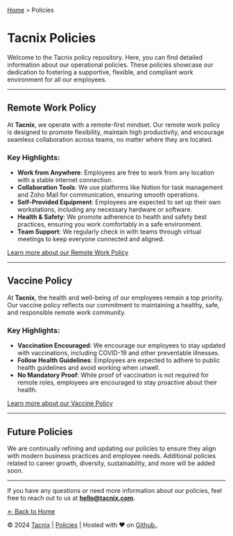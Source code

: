 [Home](https://www.tacnix.com/) > Policies

# Tacnix Policies

Welcome to the Tacnix policy repository. Here, you can find detailed information about our operational policies. These policies showcase our dedication to fostering a supportive, flexible, and compliant work environment for all our employees.

---

## Remote Work Policy

At **Tacnix**, we operate with a remote-first mindset. Our remote work policy is designed to promote flexibility, maintain high productivity, and encourage seamless collaboration across teams, no matter where they are located.

### Key Highlights:
- **Work from Anywhere**: Employees are free to work from any location with a stable internet connection.
- **Collaboration Tools**: We use platforms like Notion for task management and Zoho Mail for communication, ensuring smooth operations.
- **Self-Provided Equipment**: Employees are expected to set up their own workstations, including any necessary hardware or software.
- **Health & Safety**: We promote adherence to health and safety best practices, ensuring you work comfortably in a safe environment.
- **Team Support**: We regularly check in with teams through virtual meetings to keep everyone connected and aligned.

[Learn more about our Remote Work Policy](https://www.tacnix.com/remote-policy)

---

## Vaccine Policy

At **Tacnix**, the health and well-being of our employees remain a top priority. Our vaccine policy reflects our commitment to maintaining a healthy, safe, and responsible remote work community.

### Key Highlights:
- **Vaccination Encouraged**: We encourage our employees to stay updated with vaccinations, including COVID-19 and other preventable illnesses.
- **Follow Health Guidelines**: Employees are expected to adhere to public health guidelines and avoid working when unwell.
- **No Mandatory Proof**: While proof of vaccination is not required for remote roles, employees are encouraged to stay proactive about their health.

[Learn more about our Vaccine Policy](https://www.tacnix.com/vaccine-policy)

---

## Future Policies

We are continually refining and updating our policies to ensure they align with modern business practices and employee needs. Additional policies related to career growth, diversity, sustainability, and more will be added soon.

---

If you have any questions or need more information about our policies, feel free to reach out to us at **hello@tacnix.com**.

[← Back to Home](https://www.tacnix.com)

&copy; 2024 [Tacnix](https://www.tacnix.com) | [Policies](https://www.tacnix.com/policies) | Hosted with &hearts; on <a target="_blank" rel="noopener" href="https://www.github.com" alt="Github">Github.</a>.
